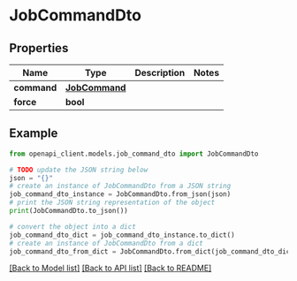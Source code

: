 # JobCommandDto


## Properties

Name | Type | Description | Notes
------------ | ------------- | ------------- | -------------
**command** | [**JobCommand**](JobCommand.md) |  | 
**force** | **bool** |  | 

## Example

```python
from openapi_client.models.job_command_dto import JobCommandDto

# TODO update the JSON string below
json = "{}"
# create an instance of JobCommandDto from a JSON string
job_command_dto_instance = JobCommandDto.from_json(json)
# print the JSON string representation of the object
print(JobCommandDto.to_json())

# convert the object into a dict
job_command_dto_dict = job_command_dto_instance.to_dict()
# create an instance of JobCommandDto from a dict
job_command_dto_from_dict = JobCommandDto.from_dict(job_command_dto_dict)
```
[[Back to Model list]](../README.md#documentation-for-models) [[Back to API list]](../README.md#documentation-for-api-endpoints) [[Back to README]](../README.md)


